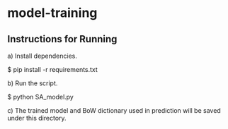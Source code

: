 # model-training

## Instructions for Running

a) Install dependencies.

$ pip install -r requirements.txt

b) Run the script.

$ python SA_model.py

c) The trained model and BoW dictionary used in prediction will be saved under this directory.

